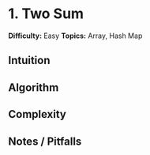 # 1. Two Sum

**Difficulty:** Easy
**Topics:** Array, Hash Map

## Intuition

## Algorithm

## Complexity

## Notes / Pitfalls
